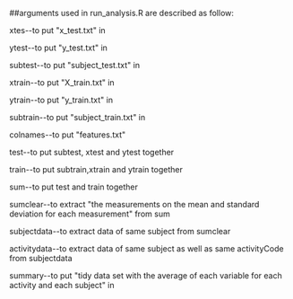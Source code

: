 ##arguments used in run_analysis.R are described as follow:

xtes--to put "x_test.txt" in 

ytest--to put "y_test.txt" in

subtest--to put "subject_test.txt" in

xtrain--to put "X_train.txt" in 

ytrain--to put "y_train.txt" in

subtrain--to put "subject_train.txt" in

colnames--to put "features.txt"

test--to put subtest, xtest and ytest together

train--to put subtrain,xtrain and ytrain together

sum--to put test and train together

sumclear--to extract "the measurements on the mean and standard deviation for each measurement" from sum

subjectdata--to extract data of same subject from sumclear

activitydata--to extract data of same subject as well as same activityCode from subjectdata

summary--to put "tidy data set with the average of each variable for each activity and each subject" in
